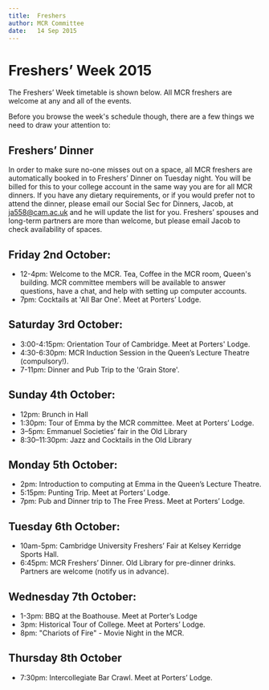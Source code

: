 ```yaml
---
title:  Freshers  
author: MCR Committee  
date:   14 Sep 2015  
---
```


# Freshers’ Week 2015

The Freshers’ Week timetable is shown below. All MCR freshers are
welcome at any and all of the events.

Before you browse the week's schedule though, there are a few things we
need to draw your attention to:

## Freshers’ Dinner

In order to make sure no-one misses out on a space, all MCR freshers are
automatically booked in to Freshers’ Dinner on Tuesday night. You will
be billed for this to your college account in the same way you are for
all MCR dinners. If you have any dietary requirements, or if you would
prefer not to attend the dinner, please email our Social Sec for
Dinners, Jacob, at <ja558@cam.ac.uk> and he will update the list for
you. Freshers’ spouses and long-term partners are more than welcome, but
please email Jacob to check availability of spaces.

## Friday 2nd October:

-   12-4pm: Welcome to the MCR. Tea, Coffee in the MCR room,
    Queen's building. MCR committee members will be available to answer
    questions, have a chat, and help with setting up computer accounts.
-   7pm: Cocktails at 'All Bar One'. Meet at Porters’ Lodge.

## Saturday 3rd October:

-   3:00-4:15pm: Orientation Tour of Cambridge. Meet at Porters' Lodge.
-   4:30-6:30pm: MCR Induction Session in the Queen’s Lecture
    Theatre (compulsory!).
-   7-11pm: Dinner and Pub Trip to the 'Grain Store'.

## Sunday 4th October:

-   12pm: Brunch in Hall
-   1:30pm: Tour of Emma by the MCR committee. Meet at Porters’ Lodge.
-   3–5pm: Emmanuel Societies’ fair in the Old Library
-   8:30–11:30pm: Jazz and Cocktails in the Old Library

## Monday 5th October:

-   2pm: Introduction to computing at Emma in the Queen’s
    Lecture Theatre.
-   5:15pm: Punting Trip. Meet at Porters’ Lodge.
-   7pm: Pub and Dinner trip to The Free Press. Meet at Porters’ Lodge.

## Tuesday 6th October:

-   10am-5pm: Cambridge University Freshers’ Fair at Kelsey Kerridge
    Sports Hall.
-   6:45pm: MCR Freshers’ Dinner. Old Library for pre-dinner drinks.
    Partners are welcome (notify us in advance).

## Wednesday 7th October:

-   1-3pm: BBQ at the Boathouse. Meet at Porter’s Lodge
-   3pm: Historical Tour of College. Meet at Porters’ Lodge.
-   8pm: "Chariots of Fire" - Movie Night in the MCR.

## Thursday 8th October

-   7:30pm: Intercollegiate Bar Crawl. Meet at Porters’ Lodge.

